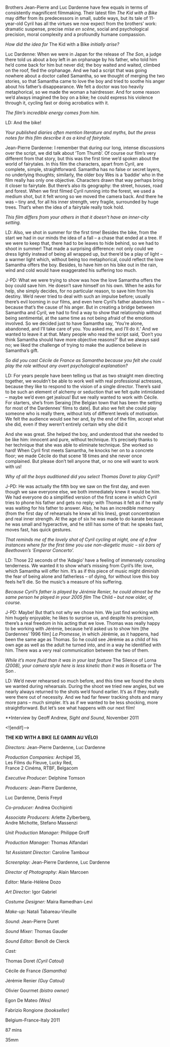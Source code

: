 
Brothers Jean-Pierre and Luc Dardenne have few equals in terms of consistently magnificent filmmaking. Their latest film _The Kid with a Bike_ may differ from its predecessors in small, subtle ways, but its tale of 11-year-old Cyril has all the virtues we now expect from the brothers’ work: dramatic suspense, precise _mise en scène_, social and psychological precision, moral complexity and a profoundly humane compassion.

_How did the idea for_ The Kid with a Bike _initially arise?_

Luc Dardenne: When we were in Japan for the release of _The Son_, a judge there told us about a boy left in an orphanage by his father, who told him he’d come back for him but never did; the boy waited and waited, climbed on the roof, fled the orphanage. And we had a script that was going nowhere about a doctor called Samantha, so we thought of merging the two stories, so that Samantha came to love the boy and tried to soothe his anger about his father’s disappearance. We felt a doctor was too heavily metaphorical, so we made the woman a hairdresser. And for some reason we’d always imagined the boy on a bike; he could express his violence through it, cycling fast or doing acrobatics with it.

_The film’s incredible energy comes from him._

LD: And the bike!

_Your published diaries often mention literature and myths, but the press notes for this film describe it as a kind of fairytale._

Jean-Pierre Dardenne: I remember that during our long, intense discussions over the script, we did talk about ‘Tom Thumb’. Of course our film’s very different from that story, but this was the first time we’d spoken about the world of fairytales. In this film the characters, apart from Cyril, are complete, simple, straightforward. Samantha has no false or secret layers, no underlying thoughts; similarly, the older boy Wes is a ‘baddie’ who in the film really has only one objective. Characters drawn that way perhaps bring it closer to fairytale. But there’s also its geography: the street, houses, road and forest. When we first filmed Cyril running into the forest, we used a medium shot, but it felt wrong so we moved the camera back. And there he was – tiny and, for all his inner strength, very fragile, surrounded by huge trees. That’s when the idea of a fairytale really took hold.

_This film differs from your others in that it doesn’t have an inner-city setting._

LD: Also, we shot in summer for the first time! Besides the bike, from the start we had in our minds the idea of a fall – a chase that ended at a tree. If we were to keep that, there had to be leaves to hide behind, so we had to shoot in summer! That made a surprising difference: not only could we dress lightly instead of being all wrapped up, but there’d be a play of light – a warmer light which, without being too metaphorical, could reflect the love Samantha offers the boy. Besides, to have him on his bike out in the rain, wind and cold would have exaggerated his suffering too much.

J-PD: What we were trying to show was how the love Samantha offers the boy could save him. He doesn’t save himself on his own. When he asks for help, she simply decides, for no particular reason, to save him from his destiny. We’d never tried to deal with such an impulse before; usually there’s evil looming in our films, and even here Cyril’s father abandons him – because that’s the cause of his anger. But in creating a bridge between Samantha and Cyril, we had to find a way to show that relationship without being sentimental, at the same time as not being afraid of the emotions involved. So we decided just to have Samantha say, ‘You’re alone, abandoned, and I’ll take care of you. You asked me, and I’ll do it.’ And we wanted to leave it at that. Many people who read the script said, ‘Don’t you think Samantha should have more objective reasons?’ But we always said no; we liked the challenge of trying to make the audience believe in Samantha’s gift.

_So did you cast Cécile de France as Samantha because you felt she could play the role without any overt psychological explanation?_

LD: For years people have been telling us that as two straight men directing together, we wouldn’t be able to work well with real professional actresses, because they like to respond to the vision of a single director. There’s said to be such an element of alchemy or seduction that we felt quite intimidated – maybe we’d even get jealous! But we really wanted to work with Cécile. For starters, she’s from Seraing [the Belgian town that has been the setting for most of the Dardennes’ films to date]. But also we felt she could play someone who is really there, without lots of different levels of motivation. We felt the audience would see her and, by the end of the film, accept what she did, even if they weren’t entirely certain why she did it

And she was great. She helped the boy, and understood that she needed to be like him: innocent and pure, without technique. It’s precisely thanks to her technique that she was able to eliminate technique. She worked so hard! When Cyril first meets Samantha, he knocks her on to a concrete floor; we made Cécile do that scene 18 times and she never once complained. But please don’t tell anyone that, or no one will want to work with us!

_Why of all the boys auditioned did you select Thomas Doret to play Cyril?_

J-PD: He was actually the fifth boy we saw on the first day, and even though we saw everyone else, we both immediately knew it would be him. We had everyone do a simplified version of the first scene in which Cyril tries to phone his father and gets no reply; with Thomas it felt as if he really was waiting for his father to answer. Also, he has an incredible memory (from the first day of rehearsals he knew all his lines), great concentration and real inner strength. At the age of six he was made to do karate because he was small and hyperactive, and he still has some of that: he speaks fast, moves fast, has quick gestures.

_That reminds me of the lovely shot of Cyril cycling at night, one of a few instances where for the first time you use non-diegetic music – six bars of Beethoven’s ‘Emperor Concerto’._

LD: Those 22 seconds of the ‘Adagio’ have a feeling of immensely consoling tenderness. We wanted it to show what’s missing from Cyril’s life: love, which Samantha will offer him. It’s as if this piece of music might diminish the fear of being alone and fatherless – of dying, for without love this boy feels he’ll die. So the music’s a measure of his suffering.

_Because Cyril’s father is played by Jérémie Renier, he could almost be the same person he played in your 2005 film_ The Child _– but now older, of course._

J-PD: Maybe! But that’s not why we chose him. We just find working with him hugely enjoyable; he likes to surprise us, and despite his precision, there’s a real freedom in his acting that we love. Thomas was really happy to be working with Jérémie, because he’d asked us to show him [the Dardennes’ 1996 film] _La Promesse_, in which Jérémie, as it happens, had been the same age as Thomas. So he could see Jérémie as a child of his own age as well as the adult he turned into, and in a way he identified with him. There was a very real communication between the two of them.

_While it’s more fluid than it was in your last feature_ The Silence of Lorna _(2008), your camera style here is less kinetic than it was in_ Rosetta _or_ The Son _._

LD: We’d never rehearsed so much before, and this time we found the shots we wanted during rehearsals. During the shoot we tried new angles, but we nearly always returned to the shots we’d found earlier. It’s as if they really were there out of necessity. And we had far fewer tracking shots and many more pans – much simpler. It’s as if we wanted to be less shocking, more straightforward. But let’s see what happens with our next film!

**Interview by Geoff Andrew, _Sight and Sound_, November 2011

<![endif]-->

**THE KID WITH A BIKE (LE GAMIN AU VÉLO)**

_Directors:_ Jean-Pierre Dardenne, Luc Dardenne

_Production Companies:_ Archipel 35,  
Les Films du Fleuve, Lucky Red,  
France 2 Cinéma, RTBF, Belgacom

_Executive Producer:_ Delphine Tomson

_Producers:_ Jean-Pierre Dardenne,

Luc Dardenne, Denis Freyd

_Co-producer:_ Andrea Occhipinti

_Associate Producers:_ Arlette Zylberberg,  
Andre Michotte, Stefano Massenzi

_Unit Production Manager:_ Philippe Groff

_Production Manager:_ Thomas Alfandari

_1st Assistant Director:_ Caroline Tambour

_Screenplay:_ Jean-Pierre Dardenne, Luc Dardenne

_Director of Photography:_ Alain Marcoen

_Editor:_ Marie-Hélène Dozo

_Art Director:_ Igor Gabriel

_Costume Designer:_ Maira Ramedhan-Levi

_Make-up:_ Natali Tabareau-Vieuille

_Sound:_ Jean-Pierre Duret

_Sound Mixer:_ Thomas Gauder

_Sound Editor:_ Benoît de Clerck

_Cast:_

Thomas Doret _(Cyril Catoul)_

Cécile de France _(Samantha)_

Jérémie Renier _(Guy Catoul)_

Olivier Gourmet _(bistro owner)_

Egon De Mateo _(Wes)_

Fabrizio Rongione _(bookseller)_

Belgium-France-Italy 2011

87 mins

35mm
<!--stackedit_data:
eyJoaXN0b3J5IjpbLTE4OTY5NDE4MDJdfQ==
-->